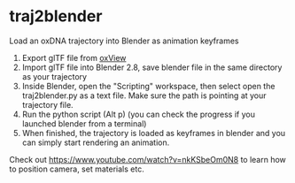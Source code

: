 # traj2blender
Load an oxDNA trajectory into Blender as animation keyframes

 1. Export glTF file from [oxView](https://sulcgroup.github.io/oxdna-viewer/)
 2. Import glTF file into Blender 2.8, save blender file in the same directory as your trajectory
 3. Inside Blender, open the "Scripting" workspace, then select open the traj2blender.py as a text file. Make sure the path is pointing at your trajectory file.
 3. Run the python script (Alt p) (you can check the progress if you launched blender from a terminal)
 4. When finished, the trajectory is loaded as keyframes in blender and you can simply start rendering an animation.
 
 Check out https://www.youtube.com/watch?v=nkKSbeOm0N8 to learn how to position camera, set materials etc.
